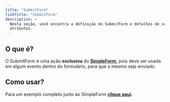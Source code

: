 ```yaml
---
title: "SubmitForm"
linkTitle: "SubmitForm"
description: >
  Nesta seção, você encontra a definição do SubmitForm e detalhes de seus
  atributos.
---
```


## O que é?

O SubmitForm é uma ação **exclusiva** do [**SimpleForm**](../componentes/form/simple-form-web.md#o-que-e)**,** pois deve ser usada em algum evento dentro do formulário, para que o mesmo seja enviado.

## Como usar?

Para um exemplo completo junto ao SimpleForm [**clique aqui**](../componentes/form/simple-form-web.md#como-usar)**.**



